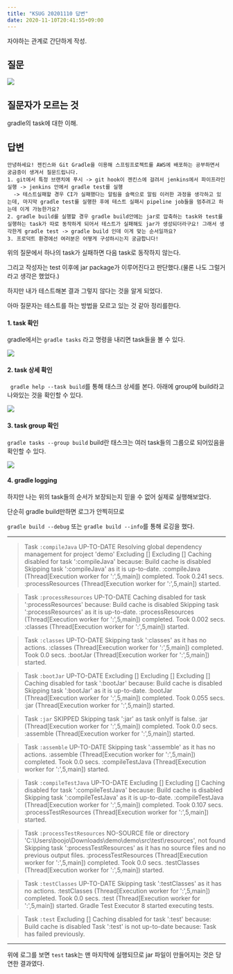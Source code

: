 ```yaml
---
title: "KSUG 20201110 답변"
date: 2020-11-10T20:41:55+09:00
---
```

자야하는 관계로 간단하게 작성.


## 질문
![](../2020-11-10-20-42-35.png)

## 질문자가 모르는 것

gradle의 task에 대한 이해.

## 답변

```
안녕하세요! 젠킨스와 Git Gradle을 이용해 스프링프로젝트를 AWS에 배포하는 공부하면서 궁금증이 생겨서 질문드립니다.
1. git에서 특정 브랜치에 푸시 -> git hook이 젠킨스에 걸려서 jenkins에서 파이프라인 실행 -> jenkins 안에서 gradle test를 실행 
  -> 테스트실패할 경우 CI가 실패했다는 알림을 슬랙으로 알림 이러한 과정을 생각하고 있는데, 마지막 gradle test를 실행한 후에 테스트 실패시 pipeline job들을 멈추려고 하는데 이게 가능한가요?
2. gradle build를 실행할 경우 gradle build안에는 jar로 압축하는 task와 test를 실행하는 task가 따로 동작하게 되어서 테스트가 실패해도 jar가 생성되더라구요! 그래서 생각한게 gradle test -> gradle build 인데 이게 맞는 순서일까요?
3. 프로덕트 환경에선 여러분은 어떻게 구성하시는지 궁금합니다!
```

위의 질문에서 하나의 task가 실패하면 다음 task로 동작하지 않는다.

그리고 작성자는 test 이후에 jar package가 이루어진다고 판단했다.(물론 나도 그럴거라고 생각은 했었다.)

하지만 내가 테스트해본 결과 그렇지 않다는 것을 알게 되었다.

아마 질문자는 테스트를 하는 방법을 모르고 있는 것 같아 정리를한다.

#### 1. task 확인

gradle에서는 `gradle tasks` 라고 명령을 내리면 task들을 볼 수 있다.

![](../2020-11-10-20-48-08.png)


#### 2. task 상세 확인

` gradle help --task build`를 통해 태스크 상세를 본다. 아래에 group에  build라고 나와있는 것을 확인할 수 있다.

![](../2020-11-10-20-49-38.png)

#### 3. task group 확인

`gradle tasks --group build` build란 태스크는 여러 task들의 그룹으로 되어있음을 확인할 수 있다.

![](../2020-11-10-20-53-00.png)


#### 4. gradle logging


하지만 나는 위의 task들의 순서가 보장되는지 믿을 수 없어 실제로 실행해보았다.

단순히 gradle build만하면 로그가 안찍히므로 

`gradle build --debug` 또는 `gradle build --info`를 통해 로깅을 했다.

---
> Task `:compileJava` UP-TO-DATE
Resolving global dependency management for project 'demo'
Excluding []
Excluding []
Caching disabled for task ':compileJava' because:
  Build cache is disabled
Skipping task ':compileJava' as it is up-to-date.
:compileJava (Thread[Execution worker for ':',5,main]) completed. Took 0.241 secs.
:processResources (Thread[Execution worker for ':',5,main]) started.

> Task `:processResources` UP-TO-DATE
Caching disabled for task ':processResources' because:
  Build cache is disabled
Skipping task ':processResources' as it is up-to-date.
:processResources (Thread[Execution worker for ':',5,main]) completed. Took 0.002 secs.
:classes (Thread[Execution worker for ':',5,main]) started.

> Task `:classes` UP-TO-DATE
Skipping task ':classes' as it has no actions.
:classes (Thread[Execution worker for ':',5,main]) completed. Took 0.0 secs.
:bootJar (Thread[Execution worker for ':',5,main]) started.

> Task `:bootJar` UP-TO-DATE
Excluding []
Excluding []
Excluding []
Caching disabled for task ':bootJar' because:
  Build cache is disabled
Skipping task ':bootJar' as it is up-to-date.
:bootJar (Thread[Execution worker for ':',5,main]) completed. Took 0.055 secs.
:jar (Thread[Execution worker for ':',5,main]) started.

> Task `:jar` SKIPPED
Skipping task ':jar' as task onlyIf is false.
:jar (Thread[Execution worker for ':',5,main]) completed. Took 0.0 secs.
:assemble (Thread[Execution worker for ':',5,main]) started.

> Task `:assemble` UP-TO-DATE
Skipping task ':assemble' as it has no actions.
:assemble (Thread[Execution worker for ':',5,main]) completed. Took 0.0 secs.
:compileTestJava (Thread[Execution worker for ':',5,main]) started.

> Task `:compileTestJava` UP-TO-DATE
Excluding []
Excluding []
Caching disabled for task ':compileTestJava' because:
  Build cache is disabled
Skipping task ':compileTestJava' as it is up-to-date.
:compileTestJava (Thread[Execution worker for ':',5,main]) completed. Took 0.107 secs.
:processTestResources (Thread[Execution worker for ':',5,main]) started.

> Task `:processTestResources` NO-SOURCE
file or directory 'C:\Users\boojo\Downloads\demo\demo\src\test\resources', not found
Skipping task ':processTestResources' as it has no source files and no previous output files.
:processTestResources (Thread[Execution worker for ':',5,main]) completed. Took 0.0 secs.
:testClasses (Thread[Execution worker for ':',5,main]) started.

> Task `:testClasses` UP-TO-DATE
Skipping task ':testClasses' as it has no actions.
:testClasses (Thread[Execution worker for ':',5,main]) completed. Took 0.0 secs.
:test (Thread[Execution worker for ':',5,main]) started.
Gradle Test Executor 8 started executing tests.

> Task `:test`
Excluding []
Caching disabled for task ':test' because:
  Build cache is disabled
Task ':test' is not up-to-date because:
  Task has failed previously.


----
위에 로그를 보면 `test` task는 맨 마지막에 실행되므로 jar 파일이 만들어지는 것은 당연한 결과였다.
